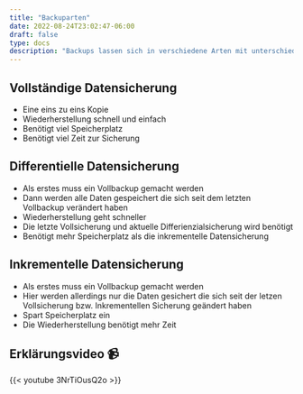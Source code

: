 ```yaml
---
title: "Backuparten"
date: 2022-08-24T23:02:47-06:00
draft: false
type: docs
description: "Backups lassen sich in verschiedene Arten mit unterschiedlichen Eigenschaften Unterteilen."
---
```


## Vollständige Datensicherung

- Eine eins zu eins Kopie
- Wiederherstellung schnell und einfach
- Benötigt viel Speicherplatz
- Benötigt viel Zeit zur Sicherung

## Differentielle Datensicherung

- Als erstes muss ein Vollbackup gemacht werden
- Dann werden alle Daten gespeichert die sich seit dem letzten Vollbackup verändert haben
- Wiederherstellung geht schneller
- Die letzte Vollsicherung und aktuelle Differienzialsicherung wird benötigt
- Benötigt mehr Speicherplatz als die inkrementelle Datensicherung

## Inkrementelle Datensicherung

- Als erstes muss ein Vollbackup gemacht werden
- Hier werden allerdings nur die Daten gesichert die sich seit der letzen Vollsicherung bzw. Inkrementellen Sicherung geändert haben
- Spart Speicherplatz ein
- Die Wiederherstellung benötigt mehr Zeit

## Erklärungsvideo 📹

{{< youtube 3NrTiOusQ2o >}}
